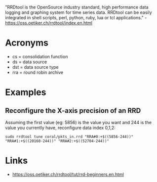 "RRDtool is the OpenSource industry standard, high performance data logging and graphing system for time series data. RRDtool can be easily integrated in shell scripts, perl, python, ruby, lua or tcl applications." - <https://oss.oetiker.ch/rrdtool/index.en.html>

# Acronyms

- cs = consolidation function
- ds = data source
- dst = data source type
- rra = round robin archive

# Examples

## Reconfigure the X-axis precision of an RRD

Assuming the first value (eg: 5856) is the value you want and 244 is the value you currently have, reconfigure data index 0,1,2:

```
sudo rrdtool tune coral/pkts_in.rrd "RRA#0:+$((5856-244))" "RRA#1:+$((20160-244))" "RRA#2:+$((52704-244))"
```

# Links

- <https://oss.oetiker.ch/rrdtool/tut/rrd-beginners.en.html>
